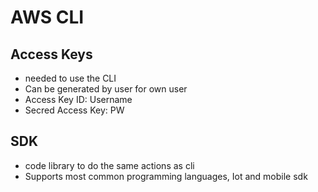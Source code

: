 # AWS CLI

## Access Keys
- needed to use the CLI
- Can be generated by user for own user
- Access Key ID: Username 
- Secred Access Key: PW

## SDK
- code library to do the same actions as cli
- Supports most common programming languages, Iot and mobile sdk